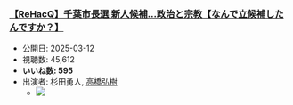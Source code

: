 ### [【ReHacQ】千葉市長選 新人候補…政治と宗教【なんで立候補したんですか？】](https://www.youtube.com/watch?v=-Nk5twnxbWo)
-   公開日: 2025-03-12
-   視聴数: 45,612
-   **いいね数: 595**
-   出演者: 杉田勇人, [高橋弘樹](/rehacq_fan/people/高橋弘樹 "wikilink")
    - [![](https://img.youtube.com/vi/-Nk5twnxbWo/hqdefault.jpg)](https://www.youtube.com/watch?v=-Nk5twnxbWo)
